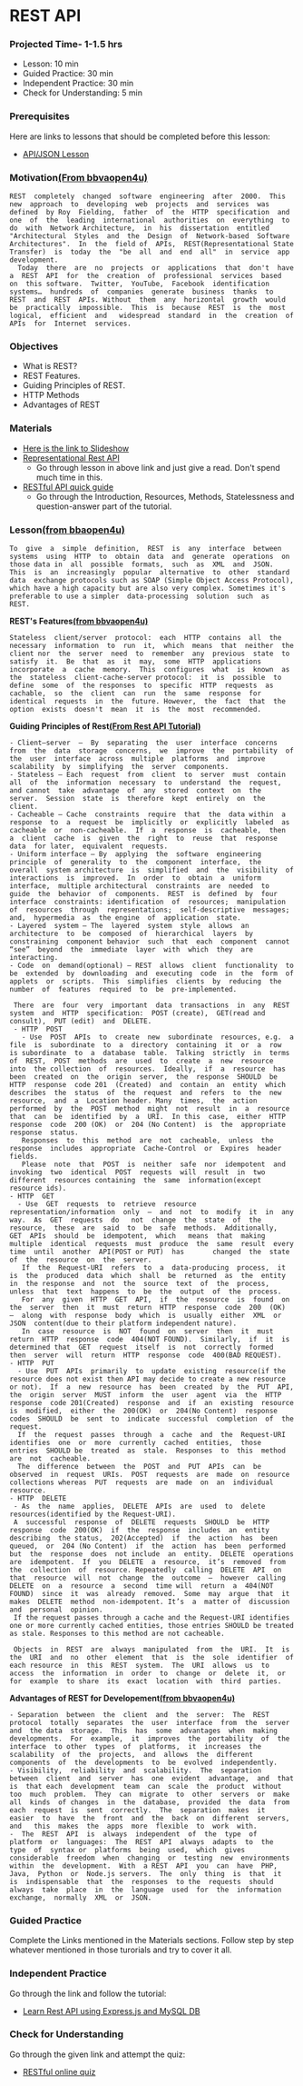 # REST API

### Projected Time- 1-1.5 hrs

- Lesson: 10 min
- Guided Practice: 30 min
- Independent Practice: 30 min
- Check for Understanding: 5 min

### Prerequisites

Here are links to lessons that should be completed before this lesson:
- [API/JSON Lesson](/api/apis-and-json.md)


### Motivation[(From bbvaopen4u)](https://bbvaopen4u.com/en/actualidad/rest-api-what-it-and-what-are-its-advantages-project-development)

    REST  completely  changed  software  engineering  after  2000.  This  new  approach  to  developing  web  projects  and  services  was  defined  by Roy  Fielding,  father  of  the  HTTP  specification  and  one  of  the  leading  international  authorities  on  everything  to  do  with  Network Architecture,  in  his  dissertation  entitled  "Architectural  Styles  and  the  Design  of  Network-based  Software  Architectures".  In  the  field of  APIs,  REST(Representational State Transfer)  is  today  the  "be  all  and  end  all"  in  service  app  development.
      Today  there  are  no  projects  or  applications  that  don't  have  a  REST  API  for  the  creation  of  professional  services  based  on  this software.  Twitter,  YouTube,  Facebook  identification  systems…  hundreds  of  companies  generate  business  thanks  to  REST  and  REST  APIs. Without  them  any  horizontal  growth  would  be  practically  impossible.  This  is  because  REST  is  the  most  logical,  efficient  and   widespread  standard  in  the  creation  of  APIs  for  Internet  services.

### Objectives

- What is REST?
- REST Features.
- Guiding Principles of REST.
- HTTP Methods
- Advantages of REST

### Materials
- [Here is the link to Slideshow](https://docs.google.com/presentation/d/1ZdnhhGbwyJcmgPnTn6eeHjdhekUvo0ht70MwC7Ll5zw/edit#slide=id.g54f3514d6b_1_63)
- [Representational Rest API](https://www.ics.uci.edu/~fielding/pubs/dissertation/rest_arch_style.htm)
   - Go through lesson in above link and just give a read. Don't spend much time in this.
- [RESTful API quick guide](https://www.tutorialspoint.com/restful/restful_quick_guide.htm)
   - Go through the Introduction, Resources, Methods, Statelessness and question-answer part of the tutorial.
 
### Lesson[(from bbaopen4u)](https://bbvaopen4u.com/en/actualidad/rest-api-what-it-and-what-are-its-advantages-project-development)

    To  give  a  simple  definition,  REST  is  any  interface  between  systems  using  HTTP  to  obtain  data  and  generate  operations  on  those data in  all  possible  formats,  such  as  XML  and  JSON.  This  is  an  increasingly  popular  alternative  to  other  standard  data  exchange protocols such as SOAP (Simple Object Access Protocol), which have a high capacity but are also very complex. Sometimes it's preferable to use a simpler  data-processing  solution  such  as  REST.

**REST's Features[(from bbvaopen4u)](https://bbvaopen4u.com/en/actualidad/rest-api-what-it-and-what-are-its-advantages-project-development)**
  
    Stateless  client/server  protocol:  each  HTTP  contains  all  the  necessary  information  to  run  it,  which  means  that  neither  the  client nor  the  server  need  to  remember  any  previous  state  to  satisfy  it.  Be  that  as  it  may,  some  HTTP  applications  incorporate  a  cache  memory.  This  configures  what  is  known  as  the  stateless  client-cache-server protocol:  it  is  possible  to  define  some  of  the responses  to  specific  HTTP  requests  as  cachable,  so  the  client  can  run  the  same  response  for  identical  requests  in  the  future. However,  the  fact  that  the  option  exists  doesn't  mean  it  is  the  most  recommended.
  
**Guiding Principles of Rest[(From Rest API Tutorial)](https://restfulapi.net/)**
   
    - Client–server  –  By  separating  the  user  interface  concerns  from  the  data  storage  concerns,  we  improve  the  portability  of  the  user  interface  across  multiple  platforms  and  improve  scalability  by  simplifying  the  server  components.
    - Stateless – Each  request  from  client  to  server  must  contain  all  of  the  information  necessary  to  understand  the  request,  and cannot  take  advantage  of  any  stored  context  on  the  server.  Session  state  is  therefore  kept  entirely  on  the  client.
    - Cacheable – Cache  constraints  require  that  the  data within  a  response  to  a  request  be  implicitly  or  explicitly  labeled  as cacheable  or  non-cacheable.  If  a  response  is  cacheable,  then  a  client  cache  is  given  the  right  to  reuse  that  response  data  for later,  equivalent  requests.
    - Uniform interface – By  applying  the  software  engineering  principle  of  generality  to  the  component  interface,  the  overall  system architecture  is  simplified  and  the  visibility  of  interactions  is  improved.  In  order  to  obtain  a  uniform  interface,  multiple architectural  constraints  are  needed  to  guide  the  behavior  of  components.  REST  is  defined  by  four  interface  constraints: identification  of  resources;  manipulation  of  resources  through  representations;  self-descriptive  messages;  and,  hypermedia  as  the engine  of  application  state.
    - Layered  system – The  layered  system  style  allows  an  architecture  to  be  composed  of  hierarchical  layers  by  constraining  component behavior  such  that  each  component  cannot  “see”  beyond  the  immediate  layer  with  which  they  are  interacting.
    - Code  on  demand(optional) – REST  allows  client  functionality  to  be  extended  by  downloading  and  executing  code  in  the  form  of applets  or  scripts.  This  simplifies  clients  by  reducing  the  number  of  features  required  to  be  pre-implemented.
     
     There  are  four  very  important  data  transactions  in  any  REST  system  and  HTTP  specification:  POST (create),  GET(read and consult),  PUT (edit)  and  DELETE.
     - HTTP  POST
       - Use  POST  APIs  to  create  new  subordinate  resources, e.g.  a  file  is  subordinate  to  a  directory  containing  it  or  a  row  is subordinate  to  a  database  table.  Talking  strictly  in  terms  of  REST,  POST  methods  are  used  to  create  a  new  resource  into  the collection  of  resources.  Ideally,  if  a  resource  has  been  created  on  the  origin  server,  the  response  SHOULD  be  HTTP  response  code 201  (Created)  and  contain  an  entity  which  describes  the  status  of  the  request  and  refers  to  the  new  resource,  and  a  Location header. Many  times,  the  action  performed  by  the  POST  method  might  not  result  in  a  resource  that  can  be  identified  by  a  URI.  In this  case,  either  HTTP  response  code  200 (OK)  or  204 (No Content)  is  the  appropriate  response  status.
       Responses  to  this  method  are  not  cacheable,  unless  the  response  includes  appropriate  Cache-Control  or  Expires  header  fields.
       Please  note  that  POST  is  neither  safe  nor  idempotent  and  invoking  two  identical  POST  requests  will  result  in  two  different  resources containing  the  same  information(except resource ids).
    - HTTP  GET
      - Use  GET  requests  to  retrieve  resource  representation/information  only  –  and  not  to  modify  it  in  any  way.  As  GET  requests  do   not  change  the  state  of  the  resource,  these  are  said  to  be  safe  methods.  Additionally,  GET  APIs  should  be  idempotent,  which   means  that  making  multiple  identical  requests  must  produce  the  same  result  every  time  until  another  API(POST or PUT)  has       changed  the  state  of  the  resource  on  the  server.
       If  the  Request-URI  refers  to  a  data-producing  process,  it  is  the  produced  data  which  shall  be  returned  as  the  entity  in  the response  and  not  the  source  text  of  the  process,  unless  that  text  happens  to  be  the  output  of  the  process.
       For  any  given  HTTP  GET  API,  if  the  resource  is  found  on  the  server  then  it  must  return  HTTP  response  code  200  (OK)  –  along  with  response  body  which  is  usually  either  XML  or  JSON  content(due to their platform independent nature).
       In  case  resource  is  NOT  found  on  server  then  it  must  return  HTTP  response  code  404(NOT FOUND).  Similarly,  if  it  is  determined that  GET  request  itself  is  not  correctly  formed  then  server  will  return  HTTP  response  code  400(BAD REQUEST).
    - HTTP  PUT
      - Use  PUT  APIs  primarily  to  update  existing  resource(if the resource does not exist then API may decide to create a new resource or not).  If  a  new  resource  has  been  created  by  the  PUT  API,  the  origin  server  MUST  inform  the  user  agent  via  the  HTTP  response  code 201(Created)  response  and  if  an  existing  resource  is  modified,  either  the  200(OK)  or  204(No Content)  response  codes  SHOULD  be  sent  to  indicate  successful  completion  of  the  request.
      If  the  request  passes  through  a  cache  and  the  Request-URI  identifies  one  or  more  currently  cached  entities,  those  entries  SHOULD be  treated  as  stale.  Responses  to  this  method  are  not  cacheable.
      The  difference  between  the  POST  and  PUT  APIs  can  be  observed  in  request  URIs.  POST  requests  are  made  on  resource  collections whereas  PUT  requests  are  made  on  an  individual  resource.
    - HTTP  DELETE
     - As  the  name  applies,  DELETE  APIs  are  used  to  delete  resources(identified by the Request-URI).
     A  successful  response  of  DELETE  requests  SHOULD  be  HTTP  response  code  200(OK)  if  the  response  includes  an  entity  describing  the status,  202(Accepted)  if  the  action  has  been  queued,  or  204 (No Content)  if  the  action  has  been  performed  but  the  response  does  not include  an  entity.  DELETE  operations  are  idempotent.  If  you  DELETE  a  resource,  it’s  removed  from  the  collection  of  resource. Repeatedly  calling  DELETE  API  on  that  resource  will  not  change  the  outcome  –  however  calling  DELETE  on  a  resource  a  second  time will  return  a  404(NOT FOUND)  since  it  was  already  removed.  Some  may  argue  that  it  makes  DELETE  method  non-idempotent. It’s  a  matter of  discussion  and  personal  opinion.
     If the request passes through a cache and the Request-URI identifies one or more currently cached entities, those entries SHOULD be treated as stale. Responses to this method are not cacheable.

     Objects  in  REST  are  always  manipulated  from  the  URI.  It  is  the  URI  and  no  other  element  that  is  the  sole  identifier  of  each resource  in  this  REST  system.  The  URI  allows  us  to  access  the  information  in  order  to  change  or  delete  it,  or  for  example  to share  its  exact  location  with  third  parties.  
 
 **Advantages of REST for Developement[(from bbvaopen4u)](https://bbvaopen4u.com/en/actualidad/rest-api-what-it-and-what-are-its-advantages-project-development)**
  
    - Separation  between  the  client  and  the  server:  The  REST  protocol  totally  separates  the  user  interface  from  the  server  and  the data  storage.  This  has  some  advantages  when  making  developments.  For  example,  it  improves  the  portability  of  the  interface  to other  types  of  platforms,  it  increases  the  scalability  of  the  projects,  and  allows  the  different  components  of  the  developments  to  be  evolved  independently.
    - Visibility,  reliability  and  scalability.  The  separation  between  client  and  server  has  one  evident  advantage,  and  that  is  that each  development  team  can  scale  the  product  without  too  much  problem.  They  can  migrate  to  other  servers  or  make  all  kinds  of changes  in  the  database,  provided  the  data  from  each  request  is  sent  correctly.  The  separation  makes  it  easier  to  have  the  front  and  the  back  on  different  servers,  and   this  makes  the  apps  more  flexible  to  work  with.
    -  The  REST  API  is  always  independent  of  the  type  of  platform  or  languages:  The  REST  API  always  adapts  to  the  type  of  syntax or  platforms  being  used,  which  gives  considerable  freedom  when  changing  or  testing  new  environments  within  the  development.  With  a REST  API  you  can  have  PHP,  Java,  Python  or  Node.js servers.  The  only  thing  is  that  it  is  indispensable  that  the  responses  to the  requests  should  always  take  place  in  the  language  used  for  the  information  exchange,  normally  XML  or  JSON. 

### Guided Practice

Complete the Links mentioned in the Materials sections. Follow step by step whatever mentioned in those turorials and try to cover it all.

### Independent Practice

Go through the link and follow the tutorial:
 - [Learn Rest API using Express.js and MySQL DB](https://www.codementor.io/julieisip/learn-rest-api-using-express-js-and-mysql-db-ldflyx8g2)

### Check for Understanding

Go through the given link and attempt the quiz:
- [RESTful online quiz](https://www.tutorialspoint.com/restful/restful_online_quiz.htm)



